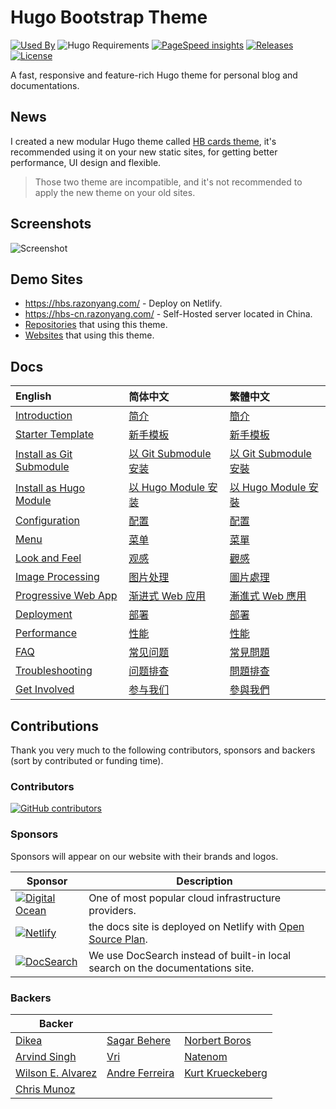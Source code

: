 # Hugo Bootstrap Theme

[![Used By](https://img.shields.io/badge/dynamic/json?color=success&label=used+by&query=repositories_humanize&logo=hugo&url=https://api.razonyang.com/v1/github/dependents/razonyang/hugo-theme-bootstrap)](https://github.com/razonyang/hugo-theme-bootstrap/network/dependents)
![Hugo Requirements](https://img.shields.io/badge/dynamic/json?color=important&label=requirements&query=requirements&logo=hugo&url=https://api.razonyang.com/v1/hugo/modules/github.com/razonyang/hugo-theme-bootstrap)
[![PageSpeed insights](https://img.shields.io/badge/pagespeed-90%2B-success?style=flat-square)](https://pagespeed.web.dev/report?url=https://hbs-skeleton.netlify.app/)
[![Releases](https://img.shields.io/github/release/razonyang/hugo-theme-bootstrap?style=flat-square)](https://github.com/razonyang/hugo-theme-bootstrap/releases)
[![License](https://img.shields.io/github/license/razonyang/hugo-theme-bootstrap?style=flat-square)](https://github.com/razonyang/hugo-theme-bootstrap/blob/master/LICENSE)

A fast, responsive and feature-rich Hugo theme for personal blog and documentations.

## News

I created a new modular Hugo theme called [HB cards theme](https://github.com/hbstack/theme-cards), it's recommended using it on your new static sites, for getting better performance, UI design and flexible.

> Those two theme are incompatible, and it's not recommended to apply the new theme on your old sites.

## Screenshots

![Screenshot](https://raw.githubusercontent.com/razonyang/hugo-theme-bootstrap/master/images/screenshot.png)

## Demo Sites

- https://hbs.razonyang.com/ - Deploy on Netlify.
- https://hbs-cn.razonyang.com/ - Self-Hosted server located in China.
- [Repositories](https://github.com/razonyang/hugo-theme-bootstrap/network/dependents) that using this theme.
- [Websites](https://github.com/razonyang/hugo-theme-bootstrap/blob/master/USERS.md) that using this theme.

## Docs

| English                                                                                                      | 简体中文                                                                                                       | 繁體中文                                                                                                       |
| :----------------------------------------------------------------------------------------------------------- | :------------------------------------------------------------------------------------------------------------- | :------------------------------------------------------------------------------------------------------------- |
| [Introduction](https://hbs.razonyang.com/v1/en/docs/getting-started/introduction)                            | [简介](https://hbs.razonyang.com/v1/zh-hans/docs/getting-started/introduction)                                 | [簡介](https://hbs.razonyang.com/v1/zh-hant/docs/getting-started/introduction)                                 |
| [Starter Template](https://github.com/razonyang/hugo-theme-bootstrap-skeleton)                               | [新手模板](https://github.com/razonyang/hugo-theme-bootstrap-skeleton)                                         | [新手模板](https://github.com/razonyang/hugo-theme-bootstrap-skeleton)                                         |
| [Install as Git Submodule](https://hbs.razonyang.com/v1/en/docs/getting-started/installation/git-submodule/) | [以 Git Submodule 安装](https://hbs.razonyang.com/v1/zh-hans/docs/getting-started/installation/git-submodule/) | [以 Git Submodule 安裝](https://hbs.razonyang.com/v1/zh-hant/docs/getting-started/installation/git-submodule/) |
| [Install as Hugo Module](https://hbs.razonyang.com/v1/en/docs/getting-started/installation/hugo-module/)     | [以 Hugo Module 安装](https://hbs.razonyang.com/v1/zh-hans/docs/getting-started/installation/hugo-module/)     | [以 Hugo Module 安裝](https://hbs.razonyang.com/v1/zh-hant/docs/getting-started/installation/hugo-module/)     |
| [Configuration](https://hbs.razonyang.com/v1/en/docs/configuration)                                          | [配置](https://hbs.razonyang.com/v1/zh-hans/docs/configuration)                                                | [配置](https://hbs.razonyang.com/v1/zh-hant/docs/configuration)                                                |
| [Menu](https://hbs.razonyang.com/v1/en/docs/menu)                                                            | [菜单](https://hbs.razonyang.com/v1/zh-hans/docs/menu)                                                         | [菜單](https://hbs.razonyang.com/v1/zh-hant/posts/menu)                                                        |
| [Look and Feel](https://hbs.razonyang.com/v1/en/docs/look-and-feel)                                          | [观感](https://hbs.razonyang.com/v1/zh-hans/docs/look-and-feel)                                                | [觀感](https://hbs.razonyang.com/v1/zh-hant/docs/look-and-feel)                                                |
| [Image Processing](https://hbs.razonyang.com/v1/en/docs/image-processing/)                                   | [图片处理](https://hbs.razonyang.com/v1/zh-hans/docs/image-processing/)                                        | [圖片處理](https://hbs.razonyang.com/v1/zh-hant/docs/image-processing/)                                        |
| [Progressive Web App](https://hbs.razonyang.com/v1/en/docs/pwa/)                                             | [渐进式 Web 应用](https://hbs.razonyang.com/v1/zh-hans/docs/pwa/)                                              | [漸進式 Web 應用](https://hbs.razonyang.com/v1/zh-hant/docs/pwa/)                                              |
| [Deployment](https://hbs.razonyang.com/v1/en/docs/deployment)                                                | [部署](https://hbs.razonyang.com/v1/zh-hans/docs/deployment)                                                   | [部署](https://hbs.razonyang.com/v1/zh-hant/docs/deployment)                                                   |
| [Performance](https://hbs.razonyang.com/v1/en/docs/advanced/performance)                                     | [性能](https://hbs.razonyang.com/v1/zh-hans/docs/advanced/performance)                                         | [性能](https://hbs.razonyang.com/v1/zh-hant/docs/advanced/performance)                                         |
| [FAQ](https://hbs.razonyang.com/v1/en/faq)                                                                   | [常见问题](https://hbs.razonyang.com/v1/zh-hans/faq)                                                           | [常見問題](https://hbs.razonyang.com/v1/zh-hant/faq)                                                           |
| [Troubleshooting](https://hbs.razonyang.com/v1/en/docs/troubleshooting)                                      | [问题排查](https://hbs.razonyang.com/v1/zh-hans/docs/troubleshooting)                                          | [問題排查](https://hbs.razonyang.com/v1/zh-hant/docs/troubleshooting)                                          |
| [Get Involved](https://hbs.razonyang.com/v1/en/docs/get-involved)                                            | [参与我们](https://hbs.razonyang.com/v1/zh-hans/docs/get-involved)                                             | [參與我們](https://hbs.razonyang.com/v1/zh-hant/docs/get-involved)                                             |

## Contributions

Thank you very much to the following contributors, sponsors and backers (sort by contributed or funding time).

### Contributors

[![GitHub contributors](https://img.shields.io/github/contributors/razonyang/hugo-theme-bootstrap?style=for-the-badge)](https://github.com/razonyang/hugo-theme-bootstrap/graphs/contributors)

### Sponsors

Sponsors will appear on our website with their brands and logos.

| Sponsor                                                                                                | Description                                                                                                      |
| ------------------------------------------------------------------------------------------------------ | ---------------------------------------------------------------------------------------------------------------- |
| [![Digital Ocean](https://opensource.nyc3.cdn.digitaloceanspaces.com/attribution/assets/SVG/DO_Logo_horizontal_blue.svg)](https://www.digitalocean.com/?utm_medium=opensource&utm_source=hugo-theme-bootstrap)   | One of most popular cloud infrastructure providers.                                    |
| [![Netlify](https://www.netlify.com/img/global/badges/netlify-color-accent.svg)](https://netlify.app/) | the docs site is deployed on Netlify with [Open Source Plan](https://www.netlify.com/legal/open-source-policy/). |
| [![DocSearch](https://docsearch.algolia.com/img/docsearch-logo.svg)](https://docsearch.algolia.com/)   | We use DocSearch instead of built-in local search on the documentations site.                                    |

### Backers

| Backer | | |
| --- | --- | --- |
| [Dikea](https://github.com/Dikea) | [Sagar Behere](https://github.com/sagarbehere) | [Norbert Boros](https://github.com/Mecanik)
| [Arvind Singh](https://github.com/ArvindRSingh) | [Vri](https://github.com/vrifox) | [Natenom](https://github.com/Natenom)
| [Wilson E. Alvarez](https://github.com/Rubonnek) | [Andre Ferreira](https://github.com/andrefpoli) | [Kurt Krueckeberg](https://github.com/kurt-krueckeberg)
| [Chris Munoz](https://github.com/cmpi66) | |
